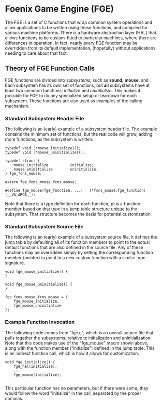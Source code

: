 # Foenix Game Engine (FGE)

The FGE is a set of C functions that wrap common system operations and allow applications
to be written using those functions, and compiled for various machine platforms. There is
a hardware abstraction layer (HAL) that allows functions to be custom-fitted to particular
machines, where there are differences in operation. In fact, nearly every FGE function may
be overridden from its default implementation, (hopefully) without applications needing to
care about that fact.

## Theory of FGE Function Calls

FGE functions are divided into <i>subsystems</i>, such as <b>sound</b>, <b>mouse</b>, and
<sprite>. Each subsystem has its own set of functions, but <b>all</b> subsystems have at
least two common functions: <i>initialize</i> and <i>uninitialize</i>. This makes it
possible for FGE to do any specialized setup or teardown for each subsystem. These functions
are also used as examples of the calling mechanism.

### Standard Subsystem Header File

The following is an (early) example of a subsystem header file. The example contains the minimum set
of functions, but the real code will grow, adding more functions, as the subsystem is written.

```
typedef void (*mouse_initialize)();
typedef void (*mouse_uninitialize)();

typedef struct {
    mouse_initialize          initialize;
    mouse_uninitialize        uninitialize;
} fge_fcns_mouse;

extern fge_fcns_mouse fcns_mouse;

#define fge_mouse(fge_function, ...)   (*fcns_mouse.fge_function)(__VA_ARGS__);
```

Note that there is a type definition for each function, plus a function member based on that type in
a jump table structure unique to the subsystem. That structure becomes the basis for potential customization.

### Standard Subsystem Source File

The following is an (early) example of a subsystem source file. It defines the jump table by
defaulting all of its function members to point to the actual default functions that are also
defined in the source file. Any of these functions may be overridden simply by setting the
corresponding function member (pointer) to point to a new custom function with a similar type signature.

```
void fge_mouse_initialize() {
}

void fge_mouse_uninitialize() {
}

fge_fcns_mouse fcns_mouse = {
    fge_mouse_initialize,
    fge_mouse_uninitialize
};
```

### Example Function Invocation

The following code comes from "fge.c", which is an overall source file that pulls together the subsystems, relative to
initialization and uninitialization. Note that this code makes
use of the "fge_mouse" macro shown above, along with the
function member ("initialize") defined in the jump table.
This is an indirect function call, which is how it allows for customization.

```
void fge_initialize() {
    fge_hal(initialize);
    ...
    fge_mouse(initialize);
    ...
```

This particular function has no parameters, but if there were some, they would follow the word "initialize" in the call,
separated by the proper commas.

